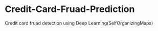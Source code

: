 # Credit-Card-Fruad-Prediction
 Credit card fruad detection using Deep Learning(SelfOrganizingMaps)
